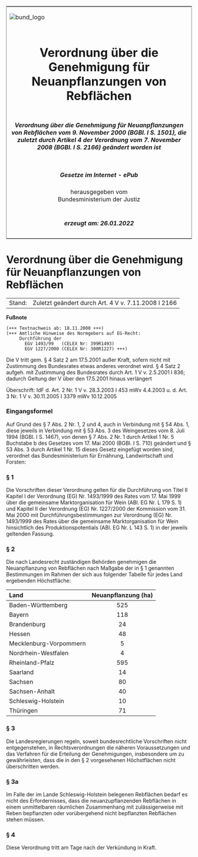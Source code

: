 <span id="DECKBLATT.html"></span>

<table border="0" frame="border" width="100%">

<tr valign="top">

<td align="left">

![bund\_logo](BfJ_2021_Web_de_de.gif)

</td>

<td align="right">

 

</td>

</tr>

<tr align="center" valign="middle">

<td colspan="2">

# Verordnung über die Genehmigung für Neuanpflanzungen von Rebflächen

</td>

</tr>

<tr align="center" valign="middle">

<td colspan="2">

##### Verordnung über die Genehmigung für Neuanpflanzungen von Rebflächen vom 9. November 2000 (BGBl. I S. 1501), die zuletzt durch Artikel 4 der Verordnung vom 7. November 2008 (BGBl. I S. 2166) geändert worden ist

</td>

</tr>

<tr align="center" valign="middle">

<td colspan="2">

  
  

##### Gesetze im Internet - ePub  
  
herausgegeben vom  
Bundesministerium der Justiz

</td>

</tr>

<tr align="center" valign="bottom">

<td colspan="2">

  
  

##### erzeugt am: 26.01.2022

</td>

</tr>

</table>

<span id="BJNR150100000.html"></span>

# Verordnung über die Genehmigung für Neuanpflanzungen von Rebflächen

<div>

<div class="jnhtml">

|        |                                                     |
| ------ | --------------------------------------------------- |
| Stand: | Zuletzt geändert durch Art. 4 V v. 7.11.2008 I 2166 |

</div>

</div>

<div>

  
**Fußnote**

<div class="jnhtml">

<div>

<div class="jurAbsatz">

  

    (+++ Textnachweis ab: 18.11.2000 +++)
    (+++ Amtliche Hinweise des Normgebers auf EG-Recht:
         Durchführung der
           EGV 1493/99   (CELEX Nr: 399R1493)
           EGV 1227/2000 (CELEX Nr: 300R1227) +++) 

</div>

<div class="jurAbsatz">

  
Die V tritt gem. § 4 Satz 2 am 17.5.2001 außer Kraft, sofern nicht mit
Zustimmung des Bundesrates etwas anderes verordnet wird. § 4 Satz 2
aufgeh. mit Zustimmung des Bundesrates durch Art. 1 V v. 2.5.2001 I 836;
dadurch Geltung der V über den 17.5.2001 hinaus verlängert

</div>

<div class="jurAbsatz">

  
Überschrift: IdF d. Art. 2 Nr. 1 V v. 28.3.2003 I 453 mWv 4.4.2003 u. d.
Art. 3 Nr. 1 V v. 30.11.2005 I 3379 mWv 10.12.2005

</div>

</div>

</div>

</div>

<span id="BJNR150100000BJNE000101320.html"></span>

### Eingangsformel  

<div>

<div class="jnhtml">

<div>

<div class="jurAbsatz">

Auf Grund des § 7 Abs. 2 Nr. 1, 2 und 4, auch in Verbindung mit § 54
Abs. 1, diese jeweils in Verbindung mit § 53 Abs. 3 des Weingesetzes vom
8. Juli 1994 (BGBl. I S. 1467), von denen § 7 Abs. 2 Nr. 1 durch Artikel
1 Nr. 5 Buchstabe b des Gesetzes vom 17. Mai 2000 (BGBl. I S. 710)
geändert und § 53 Abs. 3 durch Artikel 1 Nr. 15 dieses Gesetz eingefügt
worden sind, verordnet das Bundesministerium für Ernährung,
Landwirtschaft und Forsten:

</div>

</div>

</div>

</div>

<span id="BJNR150100000BJNE000201320.html"></span>

### § 1  

<div>

<div class="jnhtml">

<div>

<div class="jurAbsatz">

Die Vorschriften dieser Verordnung gelten für die Durchführung von Titel
II Kapitel I der Verordnung (EG) Nr. 1493/1999 des Rates vom 17. Mai
1999 über die gemeinsame Marktorganisation für Wein (ABl. EG Nr. L 179
S. 1) und Kapitel II der Verordnung (EG) Nr. 1227/2000 der Kommission
vom 31. Mai 2000 mit Durchführungsbestimmungen zur Verordnung (EG) Nr.
1493/1999 des Rates über die gemeinsame Marktorganisation für Wein
hinsichtlich des Produktionspotentials (ABl. EG Nr. L 143 S. 1) in der
jeweils geltenden Fassung.

</div>

</div>

</div>

</div>

<span id="BJNR150100000BJNE000308310.html"></span>

### § 2  

<div>

<div class="jnhtml">

<div>

<div class="jurAbsatz">

Die nach Landesrecht zuständigen Behörden genehmigen die Neuanpflanzung
von Rebflächen nach Maßgabe der in § 1 genannten Bestimmungen im Rahmen
der sich aus folgender Tabelle für jedes Land ergebenden Höchstfläche:  

| Land                   | Neuanpflanzung (ha) |
| :--------------------- | :-----------------: |
| Baden-Württemberg      |         525         |
| Bayern                 |         118         |
| Brandenburg            |         24          |
| Hessen                 |         48          |
| Mecklenburg-Vorpommern |          5          |
| Nordrhein-Westfalen    |          4          |
| Rheinland-Pfalz        |         595         |
| Saarland               |         14          |
| Sachsen                |         80          |
| Sachsen-Anhalt         |         40          |
| Schleswig-Holstein     |         10          |
| Thüringen              |         71          |

</div>

</div>

</div>

</div>

<span id="BJNR150100000BJNE000401320.html"></span>

### § 3  

<div>

<div class="jnhtml">

<div>

<div class="jurAbsatz">

Die Landesregierungen regeln, soweit bundesrechtliche Vorschriften nicht
entgegenstehen, in Rechtsverordnungen die näheren Voraussetzungen und
das Verfahren für die Erteilung der Genehmigungen, insbesondere um zu
gewährleisten, dass die in den § 2 vorgesehenen Höchstflächen nicht
überschritten werden.

</div>

</div>

</div>

</div>

<span id="BJNR150100000BJNE000701310.html"></span>

### § 3a  

<div>

<div class="jnhtml">

<div>

<div class="jurAbsatz">

Im Falle der im Lande Schleswig-Holstein belegenen Rebflächen bedarf es
nicht des Erfordernisses, dass die neuanzupflanzenden Rebflächen in
einem unmittelbaren räumlichen Zusammenhang mit zulässigerweise mit
Reben bepflanzten oder vorübergehend nicht bepflanzten Rebflächen stehen
müssen.

</div>

</div>

</div>

</div>

<span id="BJNR150100000BJNE000501320.html"></span>

### § 4  

<div>

<div class="jnhtml">

<div>

<div class="jurAbsatz">

Diese Verordnung tritt am Tage nach der Verkündung in Kraft.

</div>

</div>

</div>

</div>
